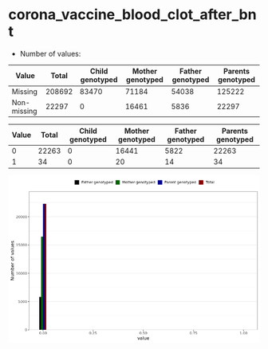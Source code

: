 # corona_vaccine_blood_clot_after_bnt
- Number of values:

| Value | Total | Child genotyped | Mother genotyped | Father genotyped | Parents genotyped |
| ----- | ----- | --------------- | ---------------- | ---------------- |---------------- |
| Missing | 208692 | 83470 | 71184 | 54038 | 125222 |
| Non-missing | 22297 | 0 | 16461 | 5836 | 22297 |

| Value | Total | Child genotyped | Mother genotyped | Father genotyped | Parents genotyped |
| ----- | ----- | --------------- | ---------------- | ---------------- |---------------- |
| 0 | 22263 | 0 | 16441 | 5822 | 22263 |
| 1 | 34 | 0 | 20 | 14 | 34 |



![](corona_vaccine_blood_clot_after_bnt_n.png)



